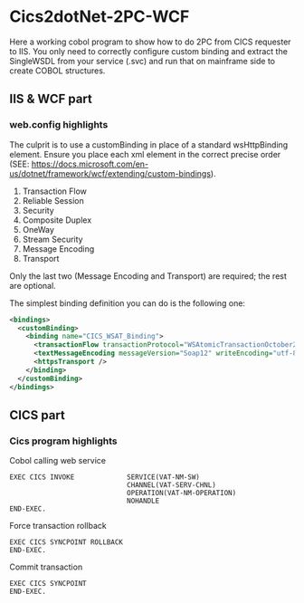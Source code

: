 # Cics2dotNet-2PC-WCF
Here a working cobol program to show how to do 2PC from CICS requester to IIS. You only need to correctly configure custom binding and extract the SingleWSDL from your service (.svc) and run that on mainframe side to create COBOL structures.

## IIS & WCF part
### web.config highlights
The culprit is to use a customBinding in place of a standard wsHttpBinding element. Ensure you place each xml element in the correct precise order (SEE: https://docs.microsoft.com/en-us/dotnet/framework/wcf/extending/custom-bindings). 

1. Transaction Flow
2. Reliable Session
4. Security
5. Composite Duplex
6. OneWay
7. Stream Security
8. Message Encoding
9. Transport

Only the last two (Message Encoding and Transport) are required; the rest are optional.

The simplest binding definition you can do is the following one: 
```xml
<bindings>
  <customBinding>
    <binding name="CICS_WSAT_Binding">
      <transactionFlow transactionProtocol="WSAtomicTransactionOctober2004" allowWildcardAction="false" />
      <textMessageEncoding messageVersion="Soap12" writeEncoding="utf-8" />
      <httpsTransport />
    </binding>
  </customBinding>
</bindings>
```

## CICS part

### Cics program highlights

Cobol calling web service
```cobol
EXEC CICS INVOKE             SERVICE(VAT-NM-SW)               
                             CHANNEL(VAT-SERV-CHNL)           
                             OPERATION(VAT-NM-OPERATION)      
                             NOHANDLE                         
END-EXEC.  
```

Force transaction rollback
```cobol
EXEC CICS SYNCPOINT ROLLBACK
END-EXEC. 
```

Commit transaction
```cobol
EXEC CICS SYNCPOINT
END-EXEC. 
```
